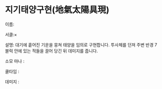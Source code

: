 # 지기태양구현(地氣太陽具現)

이름:

서클:×

설명: 대기에 흩어진 기운을 뭉쳐 태양을 임의로 구현합니다. 투사체를 던져 주변 반경 7블럭 안에 있는 적들을 끌어 당긴 뒤 데미지를 줍니다.

소모 마나 : 

쿨타임 : 

데미지 :